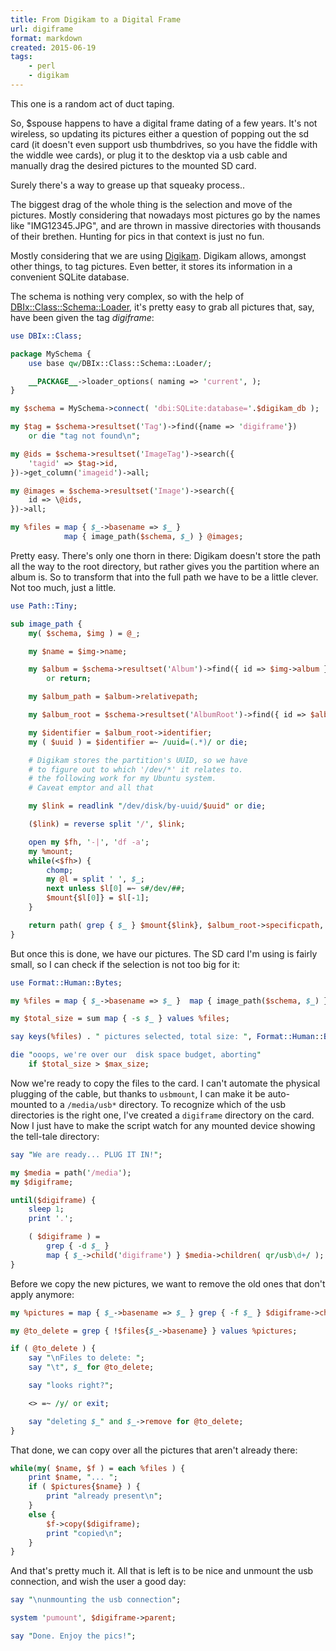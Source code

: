 ```yaml
---
title: From Digikam to a Digital Frame
url: digiframe
format: markdown
created: 2015-06-19
tags:
    - perl
    - digikam
---
```


This one is a random act of duct taping.

So, $spouse happens to have a digital frame dating of a few years. It's not
wireless, so updating its pictures either a question of popping out the sd
card (it doesn't even support usb thumbdrives, so you have the fiddle with the
widdle wee cards), or plug it to the desktop via a usb cable and manually drag
the desired pictures to the mounted SD card.

Surely there's a way to grease up that squeaky process..

The biggest drag of the whole thing is the selection and move of the pictures.
Mostly considering that nowadays most pictures go by the names like
"IMG12345.JPG", and are thrown in massive directories with thousands of their
brethen. Hunting for pics in that context is just no fun. 

Mostly considering that we are using [Digikam](https://www.digikam.org/).
Digikam allows, amongst other things, to tag pictures. Even better, it stores
its information in a convenient SQLite database. 

The schema is nothing very complex, so with the help of 
[DBIx::Class::Schema::Loader](cpan:release/DBIx-Class-Schema-Loader), it's
pretty easy to grab all pictures that, say, have been given the tag
*digiframe*:

```perl
use DBIx::Class;

package MySchema {
    use base qw/DBIx::Class::Schema::Loader/;

    __PACKAGE__->loader_options( naming => 'current', );
}

my $schema = MySchema->connect( 'dbi:SQLite:database='.$digikam_db );

my $tag = $schema->resultset('Tag')->find({name => 'digiframe'})
    or die "tag not found\n";

my @ids = $schema->resultset('ImageTag')->search({
    'tagid' => $tag->id,
})->get_column('imageid')->all;

my @images = $schema->resultset('Image')->search({
    id => \@ids,
})->all;

my %files = map { $_->basename => $_ }  
            map { image_path($schema, $_) } @images;
```

Pretty easy. There's only one thorn in there: Digikam doesn't store the 
path all the way to the root directory, but rather gives you the 
partition where an album is. So to transform that into the full path we have
to be a little clever. Not too much, just a little.

```perl
use Path::Tiny;

sub image_path {
    my( $schema, $img ) = @_;

    my $name = $img->name;

    my $album = $schema->resultset('Album')->find({ id => $img->album })
        or return;

    my $album_path = $album->relativepath;

    my $album_root = $schema->resultset('AlbumRoot')->find({ id => $album->albumroot });

    my $identifier = $album_root->identifier;
    my ( $uuid ) = $identifier =~ /uuid=(.*)/ or die;

    # Digikam stores the partition's UUID, so we have
    # to figure out to which '/dev/*' it relates to.
    # the following work for my Ubuntu system.
    # Caveat emptor and all that

    my $link = readlink "/dev/disk/by-uuid/$uuid" or die;

    ($link) = reverse split '/', $link;

    open my $fh, '-|', 'df -a';
    my %mount;
    while(<$fh>) {
        chomp;
        my @l = split ' ', $_;
        next unless $l[0] =~ s#/dev/##;
        $mount{$l[0]} = $l[-1];
    }

    return path( grep { $_ } $mount{$link}, $album_root->specificpath, $album_path, $name );
}
```

But once this is done, we have our pictures. The SD card I'm using is fairly
small, so I can check if the selection is not too big for it:

```perl
use Format::Human::Bytes;

my %files = map { $_->basename => $_ }  map { image_path($schema, $_) } @images;

my $total_size = sum map { -s $_ } values %files;

say keys(%files) . " pictures selected, total size: ", Format::Human::Bytes::base2($total_size);

die "ooops, we're over our  disk space budget, aborting" 
    if $total_size > $max_size;
```

Now we're ready to copy the files to the card. I can't automate the physical
plugging of the cable, but thanks to `usbmount`, I can make it be auto-mounted
to a `/media/usb*` directory. To recognize which of the usb directories is the
right one, I've created a `digiframe` directory on the card. Now I just have
to make the script watch for any mounted device showing the tell-tale
directory:

```perl
say "We are ready... PLUG IT IN!";

my $media = path('/media');
my $digiframe;

until($digiframe) {
    sleep 1;
    print '.';

    ( $digiframe ) = 
        grep { -d $_ }
        map { $_->child('digiframe') } $media->children( qr/usb\d+/ ); 
}
```


Before we copy the new pictures, we want to remove the old ones that don't
apply anymore:

```perl
my %pictures = map { $_->basename => $_ } grep { -f $_ } $digiframe->children;

my @to_delete = grep { !$files{$_->basename} } values %pictures;

if ( @to_delete ) {
    say "\nFiles to delete: ";
    say "\t", $_ for @to_delete;

    say "looks right?";

    <> =~ /y/ or exit;

    say "deleting $_" and $_->remove for @to_delete;
}
```

That done, we can copy over all the pictures that aren't already there:

```perl
while(my( $name, $f ) = each %files ) {
    print $name, "... ";
    if ( $pictures{$name} ) {
        print "already present\n";
    }
    else {
        $f->copy($digiframe);
        print "copied\n";
    }
}
```

And that's pretty much it. All that is left is to be nice and unmount the usb
connection, and wish the user a good day:

```perl
say "\nunmounting the usb connection";

system 'pumount', $digiframe->parent;

say "Done. Enjoy the pics!";
```
